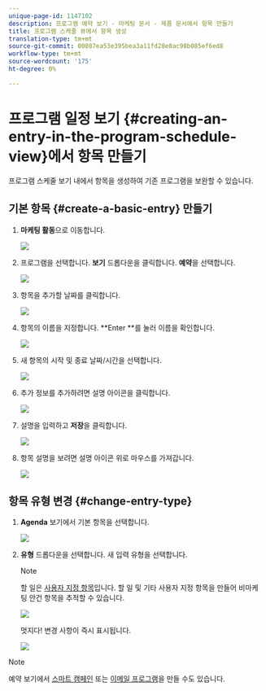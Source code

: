 ```yaml
---
unique-page-id: 1147102
description: 프로그램 예약 보기 - 마케팅 문서 - 제품 문서에서 항목 만들기
title: 프로그램 스케줄 뷰에서 항목 생성
translation-type: tm+mt
source-git-commit: 00887ea53e395bea3a11fd28e0ac98b085ef6ed8
workflow-type: tm+mt
source-wordcount: '175'
ht-degree: 0%

---
```



# 프로그램 일정 보기 {#creating-an-entry-in-the-program-schedule-view}에서 항목 만들기

프로그램 스케줄 보기 내에서 항목을 생성하여 기존 프로그램을 보완할 수 있습니다.

## 기본 항목 {#create-a-basic-entry} 만들기

1. **마케팅 활동**&#x200B;으로 이동합니다.

   ![](assets/login-marketing-activities-1.png)

1. 프로그램을 선택합니다. **보기** 드롭다운을 클릭합니다. **예약**&#x200B;을 선택합니다.

   ![](assets/image2014-9-16-9-3a22-3a7.png)

1. 항목을 추가할 날짜를 클릭합니다.

   ![](assets/image2014-9-16-9-3a22-3a33.png)

1. 항목의 이름을 지정합니다. **Enter **를 눌러 이름을 확인합니다.

   ![](assets/image2014-9-16-9-3a22-3a59.png)

1. 새 항목의 시작 및 종료 날짜/시간을 선택합니다.

   ![](assets/image2014-9-16-9-3a23-3a39.png)

1. 추가 정보를 추가하려면 설명 아이콘을 클릭합니다.

   ![](assets/image2014-9-16-9-3a25-3a23.png)

1. 설명을 입력하고 **저장**&#x200B;을 클릭합니다.

   ![](assets/image2014-9-16-9-3a25-3a39.png)

1. 항목 설명을 보려면 설명 아이콘 위로 마우스를 가져갑니다.

   ![](assets/image2014-9-16-9-3a25-3a51.png)

## 항목 유형 변경 {#change-entry-type}

1. **Agenda** 보기에서 기본 항목을 선택합니다.

   ![](assets/image2014-9-16-9-3a26-3a5.png)

1. **유형** 드롭다운을 선택합니다. 새 입력 유형을 선택합니다.

   >[!NOTE]
   >
   >할 일은 [사용자 지정 항목](create-custom-entry-types.md)입니다. 할 일 및 기타 사용자 지정 항목을 만들어 비마케팅 안건 항목을 추적할 수 있습니다.

   ![](assets/image2014-9-16-9-3a26-3a36.png)

   멋지다! 변경 사항이 즉시 표시됩니다.

   ![](assets/image2014-9-16-9-3a27-3a21.png)

>[!NOTE]
>
> 예약 보기에서 [스마트 캠페인](creating-a-batch-smart-campaign-in-the-program-schedule-view.md) 또는 [이메일 프로그램](creating-a-new-email-program-in-the-schedule-view.md)을 만들 수도 있습니다.

